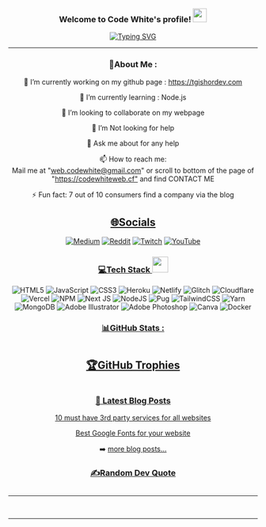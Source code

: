 <html>
<section class="content"><article class="markdown-section" id="main"><h3 align="center">
  Welcome to Code White's profile!
  <img src="https://media.giphy.com/media/hvRJCLFzcasrR4ia7z/giphy.gif" width="28">
</h3>
<p align="center">
<a href="https://github.com/tgishor"><img src="https://readme-typing-svg.herokuapp.com?font=Pacifico&size=30&pause=999&color=0E71F7&center=true&vCenter=true&width=327&height=63&lines=I'm+a+Web+Developer;I'm+a+Flutter+Developer;I'm+a+Graphics+Designer" alt="Typing SVG" /></a>
</p>

<hr>
<div align="center">
  
# 💫About Me :
🔭 I’m currently working on my github page : https://tgishordev.com
  
🌱 I’m currently learning : Node.js

<p>  👯 I’m looking to collaborate on my webpage</p><p>  🤔 I’m Not looking for help</p><p>  💬 Ask me about for any help</p><p>  📫 How to reach me:<br>  Mail me at "<a href="mailto:web.codewhite@gmail.com">web.codewhite@gmail.com</a>" or 
  scroll to bottom of the page of "<a href="https://codewhiteweb.cf&quot;" target="_blank" rel="noopener">https://codewhiteweb.cf"</a> and find CONTACT ME</p><p>⚡ Fun fact: 7 out of 10 consumers find a company via the blog</p><h2 id="🌐socials"><a href="#/templates/CodeWhiteWeb?id=%f0%9f%8c%90socials" data-id="🌐socials" class="anchor"><span>🌐Socials</span></a></h2><p><a href="https://medium.com/@CodeWhiteWeb" target="_blank" rel="noopener"><img src="https://img.shields.io/badge/Medium-12100E?logo=medium&amp;logoColor=white" data-origin="https://img.shields.io/badge/Medium-12100E?logo=medium&amp;logoColor=white" alt="Medium"></a> <a href="https://reddit.com/user/CodeWhiteWeb" target="_blank" rel="noopener"><img src="https://img.shields.io/badge/Reddit-%23FF4500.svg?logo=Reddit&amp;logoColor=white" data-origin="https://img.shields.io/badge/Reddit-%23FF4500.svg?logo=Reddit&amp;logoColor=white" alt="Reddit"></a> <a href="https://twitch.tv/code_white_web" target="_blank" rel="noopener"><img src="https://img.shields.io/badge/Twitch-%239146FF.svg?logo=Twitch&amp;logoColor=white" data-origin="https://img.shields.io/badge/Twitch-%239146FF.svg?logo=Twitch&amp;logoColor=white" alt="Twitch"></a> <a href="https://youtube.com/c/CodeWhiteWeb" target="_blank" rel="noopener"><img src="https://img.shields.io/badge/YouTube-%23FF0000.svg?logo=YouTube&amp;logoColor=white" data-origin="https://img.shields.io/badge/YouTube-%23FF0000.svg?logo=YouTube&amp;logoColor=white" alt="YouTube"></a> </p><h1 id="💻tech-stack-"><a href="#/templates/CodeWhiteWeb?id=%f0%9f%92%bbtech-stack-" data-id="💻tech-stack-" class="anchor"><span>💻Tech Stack <img src="https://media2.giphy.com/media/QssGEmpkyEOhBCb7e1/giphy.gif?cid=ecf05e47a0n3gi1bfqntqmob8g9aid1oyj2wr3ds3mg700bl&amp;rid=giphy.gif" width="32px"></span></a></h1><p><img src="https://img.shields.io/badge/html5-%23E34F26.svg?style=for-the-badge&amp;logo=html5&amp;logoColor=white" data-origin="https://img.shields.io/badge/html5-%23E34F26.svg?style=for-the-badge&amp;logo=html5&amp;logoColor=white" alt="HTML5"> <img src="https://img.shields.io/badge/javascript-%23323330.svg?style=for-the-badge&amp;logo=javascript&amp;logoColor=%23F7DF1E" data-origin="https://img.shields.io/badge/javascript-%23323330.svg?style=for-the-badge&amp;logo=javascript&amp;logoColor=%23F7DF1E" alt="JavaScript"> <img src="https://img.shields.io/badge/css3-%231572B6.svg?style=for-the-badge&amp;logo=css3&amp;logoColor=white" data-origin="https://img.shields.io/badge/css3-%231572B6.svg?style=for-the-badge&amp;logo=css3&amp;logoColor=white" alt="CSS3"> <img src="https://img.shields.io/badge/heroku-%23430098.svg?style=for-the-badge&amp;logo=heroku&amp;logoColor=white" data-origin="https://img.shields.io/badge/heroku-%23430098.svg?style=for-the-badge&amp;logo=heroku&amp;logoColor=white" alt="Heroku"> <img src="https://img.shields.io/badge/netlify-%23000000.svg?style=for-the-badge&amp;logo=netlify&amp;logoColor=#00C7B7" data-origin="https://img.shields.io/badge/netlify-%23000000.svg?style=for-the-badge&amp;logo=netlify&amp;logoColor=#00C7B7" alt="Netlify"> <img src="https://img.shields.io/badge/glitch-%233333FF.svg?style=for-the-badge&amp;logo=glitch&amp;logoColor=white" data-origin="https://img.shields.io/badge/glitch-%233333FF.svg?style=for-the-badge&amp;logo=glitch&amp;logoColor=white" alt="Glitch"> <img src="https://img.shields.io/badge/Cloudflare-F38020?style=for-the-badge&amp;logo=Cloudflare&amp;logoColor=white" data-origin="https://img.shields.io/badge/Cloudflare-F38020?style=for-the-badge&amp;logo=Cloudflare&amp;logoColor=white" alt="Cloudflare"> <img src="https://img.shields.io/badge/vercel-%23000000.svg?style=for-the-badge&amp;logo=vercel&amp;logoColor=white" data-origin="https://img.shields.io/badge/vercel-%23000000.svg?style=for-the-badge&amp;logo=vercel&amp;logoColor=white" alt="Vercel"> <img src="https://img.shields.io/badge/NPM-%23000000.svg?style=for-the-badge&amp;logo=npm&amp;logoColor=white" data-origin="https://img.shields.io/badge/NPM-%23000000.svg?style=for-the-badge&amp;logo=npm&amp;logoColor=white" alt="NPM"> <img src="https://img.shields.io/badge/Next-black?style=for-the-badge&amp;logo=next.js&amp;logoColor=white" data-origin="https://img.shields.io/badge/Next-black?style=for-the-badge&amp;logo=next.js&amp;logoColor=white" alt="Next JS"> <img src="https://img.shields.io/badge/node.js-6DA55F?style=for-the-badge&amp;logo=node.js&amp;logoColor=white" data-origin="https://img.shields.io/badge/node.js-6DA55F?style=for-the-badge&amp;logo=node.js&amp;logoColor=white" alt="NodeJS"> <img src="https://img.shields.io/badge/Pug-FFF?style=for-the-badge&amp;logo=pug&amp;logoColor=A86454" data-origin="https://img.shields.io/badge/Pug-FFF?style=for-the-badge&amp;logo=pug&amp;logoColor=A86454" alt="Pug"> <img src="https://img.shields.io/badge/tailwindcss-%2338B2AC.svg?style=for-the-badge&amp;logo=tailwind-css&amp;logoColor=white" data-origin="https://img.shields.io/badge/tailwindcss-%2338B2AC.svg?style=for-the-badge&amp;logo=tailwind-css&amp;logoColor=white" alt="TailwindCSS"> <img src="https://img.shields.io/badge/yarn-%232C8EBB.svg?style=for-the-badge&amp;logo=yarn&amp;logoColor=white" data-origin="https://img.shields.io/badge/yarn-%232C8EBB.svg?style=for-the-badge&amp;logo=yarn&amp;logoColor=white" alt="Yarn"> <img src="https://img.shields.io/badge/MongoDB-%234ea94b.svg?style=for-the-badge&amp;logo=mongodb&amp;logoColor=white" data-origin="https://img.shields.io/badge/MongoDB-%234ea94b.svg?style=for-the-badge&amp;logo=mongodb&amp;logoColor=white" alt="MongoDB"> <img src="https://img.shields.io/badge/adobeillustrator-%23FF9A00.svg?style=for-the-badge&amp;logo=adobeillustrator&amp;logoColor=white" data-origin="https://img.shields.io/badge/adobeillustrator-%23FF9A00.svg?style=for-the-badge&amp;logo=adobeillustrator&amp;logoColor=white" alt="Adobe Illustrator"> <img src="https://img.shields.io/badge/adobephotoshop-%2331A8FF.svg?style=for-the-badge&amp;logo=adobephotoshop&amp;logoColor=white" data-origin="https://img.shields.io/badge/adobephotoshop-%2331A8FF.svg?style=for-the-badge&amp;logo=adobephotoshop&amp;logoColor=white" alt="Adobe Photoshop"> <img src="https://img.shields.io/badge/Canva-%2300C4CC.svg?style=for-the-badge&amp;logo=Canva&amp;logoColor=white" data-origin="https://img.shields.io/badge/Canva-%2300C4CC.svg?style=for-the-badge&amp;logo=Canva&amp;logoColor=white" alt="Canva"> <img src="https://img.shields.io/badge/docker-%230db7ed.svg?style=for-the-badge&amp;logo=docker&amp;logoColor=white" data-origin="https://img.shields.io/badge/docker-%230db7ed.svg?style=for-the-badge&amp;logo=docker&amp;logoColor=white" alt="Docker"></p><h1 id="📊github-stats-"><a href="#/templates/CodeWhiteWeb?id=%f0%9f%93%8agithub-stats-" data-id="📊github-stats-" class="anchor"><span>📊GitHub Stats :</span></a></h1><p><img src="https://github-readme-stats.vercel.app/api?username=CodeWhiteWeb&amp;theme=radical&amp;hide_border=false&amp;include_all_commits=false&amp;count_private=false" data-origin="https://github-readme-stats.vercel.app/api?username=CodeWhiteWeb&amp;theme=radical&amp;hide_border=false&amp;include_all_commits=false&amp;count_private=false" alt=""><br>
<img src="https://github-readme-streak-stats.herokuapp.com/?user=CodeWhiteWeb&amp;theme=radical&amp;hide_border=false" data-origin="https://github-readme-streak-stats.herokuapp.com/?user=CodeWhiteWeb&amp;theme=radical&amp;hide_border=false" alt=""><br>
<img src="https://github-readme-stats.vercel.app/api/top-langs/?username=CodeWhiteWeb&amp;theme=radical&amp;hide_border=false&amp;include_all_commits=false&amp;count_private=false&amp;layout=compact" data-origin="https://github-readme-stats.vercel.app/api/top-langs/?username=CodeWhiteWeb&amp;theme=radical&amp;hide_border=false&amp;include_all_commits=false&amp;count_private=false&amp;layout=compact" alt=""></p><h2 id="🏆github-trophies"><a href="#/templates/CodeWhiteWeb?id=%f0%9f%8f%86github-trophies" data-id="🏆github-trophies" class="anchor"><span>🏆GitHub Trophies</span></a></h2><p><img src="https://github-profile-trophy.vercel.app/?username=CodeWhiteWeb&amp;theme=discord&amp;no-frame=false&amp;no-bg=false&amp;margin-w=4" data-origin="https://github-profile-trophy.vercel.app/?username=CodeWhiteWeb&amp;theme=discord&amp;no-frame=false&amp;no-bg=false&amp;margin-w=4" alt=""></p><h3 id="📕-latest-blog-posts"><a href="#/templates/CodeWhiteWeb?id=%f0%9f%93%95-latest-blog-posts" data-id="📕-latest-blog-posts" class="anchor"><span>📕 Latest Blog Posts</span></a></h3><!-- BLOG-POST-LIST:START -->
<p> <a href="https://dev.to/codewhiteweb/10-must-have-3rd-party-services-for-all-websites-584m" target="_blank" rel="noopener">10 must have 3rd party services for all websites</a></p><p> <a href="https://dev.to/codewhiteweb/best-google-fonts-for-your-website-3e5k" target="_blank" rel="noopener">Best Google Fonts for your website</a></p><!-- BLOG-POST-LIST:END -->

<p>➡️ <a href="https://dev.to/codewhiteweb" target="_blank" rel="noopener">more blog posts...</a></p><h3 id="✍️random-dev-quote"><a href="#/templates/CodeWhiteWeb?id=%e2%9c%8d%ef%b8%8frandom-dev-quote" data-id="✍️random-dev-quote" class="anchor"><span>✍️Random Dev Quote</span></a></h3><p><img src="https://quotes-github-readme.vercel.app/api?type=horizontal&amp;theme=merko" data-origin="https://quotes-github-readme.vercel.app/api?type=horizontal&amp;theme=merko" alt=""></p><hr>
<p><img src="https://forthebadge.com/images/badges/powered-by-black-magic.svg" data-origin="https://forthebadge.com/images/badges/powered-by-black-magic.svg" alt="">
<img src="http://ForTheBadge.com/images/badges/built-by-developers.svg" data-origin="http://ForTheBadge.com/images/badges/built-by-developers.svg" alt="">
<img src="https://forthebadge.com/images/badges/uses-brains.svg" data-origin="https://forthebadge.com/images/badges/uses-brains.svg" alt=""></p><hr>
<p><img src="https://komarev.com/ghpvc/?username=CodeWhiteWeb&amp;label=Visitors+Count&amp;color=brightgreen" data-origin="https://komarev.com/ghpvc/?username=CodeWhiteWeb&amp;label=Visitors+Count&amp;color=brightgreen" alt=""></p></div>
</article></section>
</html>
